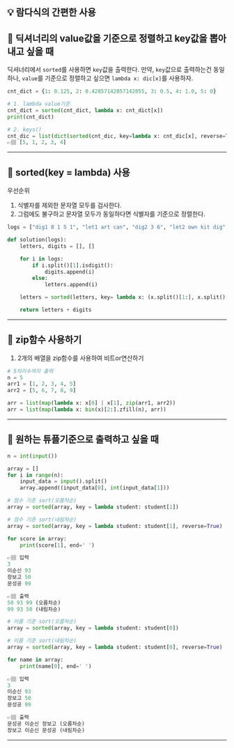 ## 💡 람다식의 간편한 사용

## 📍 딕셔너리의 value값을 기준으로 정렬하고 key값을 뽑아내고 싶을 때
딕셔너리에서 `sorted`를 사용하면 `key`값을 출력한다.
만약, `key`값으로 출력하는건 동일하나, `value`를 기준으로 정렬하고 싶으면 `lambda x: dic[x]`를 사용하자.

```python
cnt_dict = {1: 0.125, 2: 0.42857142857142855, 3: 0.5, 4: 1.0, 5: 0}

# 1. lambda value기준
cnt_dict = sorted(cnt_dict, lambda x: cnt_dict[x])
print(cnt_dict)

# 2. keys()
cnt_dic = list(dict(sorted(cnt_dic, key=lambda x: cnt_dic[x], reverse=True), keys())
👉🏽 [5, 1, 2, 3, 4]
```

---
## 📍 sorted(key = lambda) 사용
우선순위

1. 식별자를 제외한 문자열 모두를 검사한다.
2. 그럼에도 불구하고 문자열 모두가 동일하다면 식별자를 기준으로 정렬한다.

```python
logs = ["dig1 8 1 5 1", "let1 art can", "dig2 3 6", "let2 own kit dig", "let3 art zero"]

def solution(logs):
    letters, digits = [], []

    for i in logs:
        if i.split()[1].isdigit():
            digits.append(i)
        else:
            letters.append(i)

    letters = sorted(letters, key= lambda x: (x.split()[1:], x.split()[0]))

    return letters + digits
```

---
## 📍 zip함수 사용하기
1. 2개의 배열을 zip함수를 사용하여 비트or연산하기
   
```python
# 5자리수까지 출력
n = 5
arr1 = [1, 2, 3, 4, 5]
arr2 = [5, 6, 7, 8, 9]

arr = list(map(lambda x: x[0] | x[1], zip(arr1, arr2))
arr = list(map(lambda x: bin(x)[2:].zfill(n), arr))
```

---
## 📍 원하는 튜플기준으로 출력하고 싶을 때
```python
n = int(input())

array = []
for i in range(n):
    input_data = input().split()
    array.append((input_data[0], int(input_data[1]))

# 점수 기준 sort(오름차순)
array = sorted(array, key = lambda student: student[1])

# 점수 기준 sort(내림차순)
array = sorted(array, key = lambda student: student[1], reverse=True)

for score in array:
    print(score[1], end=' ')

👉🏽 입력
3
이순신 93
장보고 50
문성공 99

👉🏽 출력
50 93 99 (오름차순)
99 93 50 (내림차순)

# 이름 기준 sort(오름차순)
array = sorted(array, key = lambda student: student[0])

# 이름 기준 sort(내림차순)
array = sorted(array, key = lambda student: student[0], reverse=True)

for name in array:
    print(name[0], end=' ')

👉🏽 입력
3
이순신 93
장보고 50
문성공 99

👉🏽 출력
문성공 이순신 장보고 (오름차순)
장보고 이순신 문성공 (내림차순)
```
---